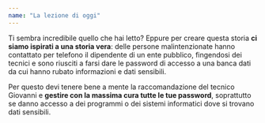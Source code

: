 ```yaml
---
name: "La lezione di oggi"
---
```


Ti sembra incredibile quello che hai letto? Eppure per creare questa storia **ci siamo ispirati a una storia vera**: delle persone malintenzionate hanno contattato per telefono il dipendente di un ente pubblico, fingendosi dei tecnici e sono riusciti a farsi dare le password di accesso a una banca dati da cui hanno rubato informazioni e dati sensibili. 

Per questo devi tenere bene a mente la raccomandazione del tecnico Giovanni e **gestire con la massima cura tutte le tue password**, soprattutto se danno accesso a dei programmi o dei sistemi informatici dove si trovano dati sensibili.  
